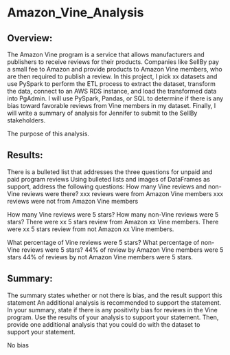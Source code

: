 # Amazon_Vine_Analysis
## Overview:
The Amazon Vine program is a service that allows manufacturers and publishers to receive reviews for their products. Companies like SellBy pay a small fee to Amazon and provide products to Amazon Vine members, who are then required to publish a review.
In this project, I pick xx datasets and use PySpark to perform the ETL process to extract the dataset, transform the data, connect to an AWS RDS instance, and load the transformed data into PgAdmin. I will use PySpark, Pandas, or SQL to determine if there is any bias toward favorable reviews from Vine members in my dataset. Finally, I will write a summary of analysis for Jennifer to submit to the SellBy stakeholders.

The purpose of this analysis.
## Results:
There is a bulleted list that addresses the three questions for unpaid and paid program reviews
 Using bulleted lists and images of DataFrames as support, address the following questions:
 How many Vine reviews and non-Vine reviews were there?
 xxx reviews were from Amazon Vine members
 xxx reviews were not from Amazon Vine members
 
 How many Vine reviews were 5 stars? How many non-Vine reviews were 5 stars?
 There were xx 5 stars review from Amazon xx Vine members.
 There were xx 5 stars review from not Amazon xx Vine members.
 
 What percentage of Vine reviews were 5 stars? What percentage of non-Vine reviews were 5 stars?
 44% of review by Amazon Vine members were 5 stars
 44% of reviews by not Amazon Vine members were 5 stars.

## Summary:
The summary states whether or not there is bias, and the result support this statement
An additional analysis is  recommended to support the statement.
In your summary, state if there is any positivity bias for reviews in the Vine program. Use the results of your analysis to support your statement. Then, provide one additional analysis that you could do with the dataset to support your statement.

No bias 



















